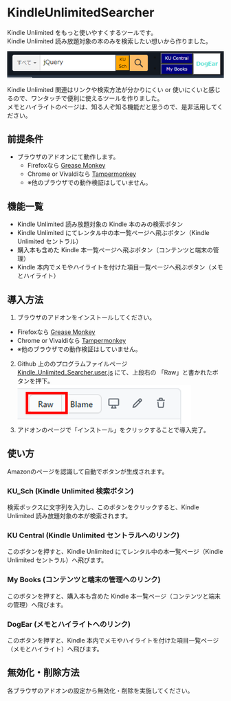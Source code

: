 # KindleUnlimitedSearcher

Kindle Unlimited をもっと使いやすくするツールです。\
Kindle Unlimited 読み放題対象の本のみを検索したい想いから作りました。

![ScreenShot](KU_Scher_v3.PNG)

Kindle Unlimited 関連はリンクや検索方法が分かりにくい or 使いにくいと感じるので、ワンタッチで便利に使えるツールを作りました。\
メモとハイライトのページは、知る人ぞ知る機能だと思うので、是非活用してください。

## 前提条件
* ブラウザのアドオンにて動作します。
  * Firefoxなら [Grease Monkey](https://addons.mozilla.org/ja/firefox/addon/greasemonkey/)
  * Chrome or Vivaldiなら [Tampermonkey](https://chrome.google.com/webstore/detail/tampermonkey/dhdgffkkebhmkfjojejmpbldmpobfkfo?hl=ja)
  * ※他のブラウザでの動作検証はしていません。

## 機能一覧
* Kindle Unlimited 読み放題対象の Kindle 本のみの検索ボタン
* Kindle Unlimited にてレンタル中の本一覧ページへ飛ぶボタン（Kindle Unlimited セントラル）
* 購入本も含めた Kindle 本一覧ページへ飛ぶボタン（コンテンツと端末の管理）
* Kindle 本内でメモやハイライトを付けた項目一覧ページへ飛ぶボタン（メモとハイライト）

## 導入方法
1. ブラウザのアドオンをインストールしてください。
  * Firefoxなら [Grease Monkey](https://addons.mozilla.org/ja/firefox/addon/greasemonkey/)
  * Chrome or Vivaldiなら [Tampermonkey](https://chrome.google.com/webstore/detail/tampermonkey/dhdgffkkebhmkfjojejmpbldmpobfkfo?hl=ja)
  * ※他のブラウザでの動作検証はしていません。
2. Github 上ののプログラムファイルページ [Kindle_Unlimited_Searcher.user.js](Kindle_Unlimited_Searcher.user.js) にて、上段右の 「Raw」と書かれたボタンを押下。\
![ClickRawButton](ClickRaw.png)
3. アドオンのページで「インストール」をクリックすることで導入完了。


## 使い方
Amazonのページを認識して自動でボタンが生成されます。

### KU_Sch (Kindle Unlimited 検索ボタン)
検索ボックスに文字列を入力し、このボタンをクリックすると、Kindle Unlimited 読み放題対象の本が検索されます。

### KU Central (Kindle Unlimited セントラルへのリンク)
このボタンを押すと、Kindle Unlimited にてレンタル中の本一覧ページ（Kindle Unlimited セントラル）へ飛びます。

### My Books (コンテンツと端末の管理へのリンク)
このボタンを押すと、購入本も含めた Kindle 本一覧ページ（コンテンツと端末の管理）へ飛びます。

### DogEar (メモとハイライトへのリンク)
このボタンを押すと、Kindle 本内でメモやハイライトを付けた項目一覧ページ（メモとハイライト）へ飛びます。

## 無効化・削除方法
各ブラウザのアドオンの設定から無効化・削除を実施してください。
